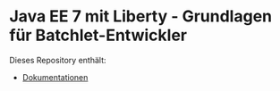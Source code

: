 # Java EE 7 mit Liberty - Grundlagen für Batchlet-Entwickler

Dieses Repository enthält:

- [Dokumentationen](docs/README.md)
